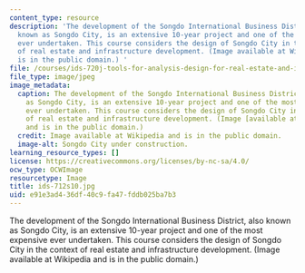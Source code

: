 ```yaml
---
content_type: resource
description: 'The development of the Songdo International Business District, also
  known as Songdo City, is an extensive 10-year project and one of the most expensive
  ever undertaken. This course considers the design of Songdo City in the context
  of real estate and infrastructure development. (Image available at Wikipedia and
  is in the public domain.) '
file: /courses/ids-720j-tools-for-analysis-design-for-real-estate-and-infrastructure-development-spring-2010/e91e3ad436df40c9fa47fddb025ba7b3_ids-712s10.jpg
file_type: image/jpeg
image_metadata:
  caption: The development of the Songdo International Business District, also known
    as Songdo City, is an extensive 10-year project and one of the most expensive
    ever undertaken. This course considers the design of Songdo City in the context
    of real estate and infrastructure development. (Image [available at Wikipedia](http://commons.wikimedia.org/wiki/File:Songdo.JPG)
    and is in the public domain.)
  credit: Image available at Wikipedia and is in the public domain.
  image-alt: Songdo City under construction.
learning_resource_types: []
license: https://creativecommons.org/licenses/by-nc-sa/4.0/
ocw_type: OCWImage
resourcetype: Image
title: ids-712s10.jpg
uid: e91e3ad4-36df-40c9-fa47-fddb025ba7b3
---
```

The development of the Songdo International Business District, also known as Songdo City, is an extensive 10-year project and one of the most expensive ever undertaken. This course considers the design of Songdo City in the context of real estate and infrastructure development. (Image available at Wikipedia and is in the public domain.) 